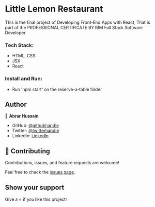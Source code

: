 # Little Lemon Restaurant

This is the final project of Developing Front-End Apps with React, That is part of the  PROFESSIONAL CERTIFICATE BY IBM Full Stack Software Developer.

### Tech Stack:

- HTML, CSS
- JSX
- React

### Install and Run:

- Run 'npm start' on the reserve-a-table folder

## Author

👤 **Abrar Hussain**

- GitHub: [@githubhandle](https://github.com/Abrar052)
- Twitter: [@twitterhandle](https://twitter.com/bc160400820)
- LinkedIn: [LinkedIn](https://www.linkedin.com/in/abrar-hussain-225589238/)

## 🤝 Contributing

Contributions, issues, and feature requests are welcome!

Feel free to check the [issues page](../../issues/).

## Show your support

Give a ⭐️ if you like this project!

